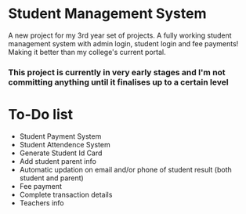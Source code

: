 # Student Management System
A new project for my 3rd year set of projects. A fully working student management system with admin login, student login and fee payments! Making it better than my college's current portal.

### This project is currently in very early stages and I'm not committing anything until it finalises up to a certain level

# To-Do list
- Student Payment System
- Student Attendence System
- Generate Student Id Card
- Add student parent info
- Automatic updation on email and/or phone of student result (both student and parent)
- Fee payment
- Complete transaction details
- Teachers info
